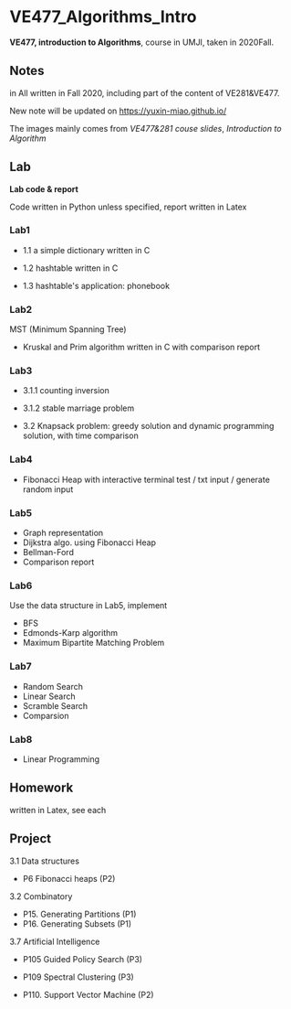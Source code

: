 # VE477_Algorithms_Intro

**VE477, introduction to Algorithms**, course in UMJI, taken in 2020Fall.

## Notes

in All written in Fall 2020, including part of the content of VE281&VE477. 

New note will be updated on https://yuxin-miao.github.io/

The images mainly comes from *VE477&281 couse slides*, *Introduction to Algorithm*

## Lab

**Lab code & report**

Code written in Python unless specified, report written in Latex 

### Lab1

- 1.1 a simple dictionary written in C

- 1.2 hashtable written in C 

- 1.3 hashtable's application: phonebook

### Lab2

MST (Minimum Spanning Tree)

- Kruskal and Prim algorithm written in C with comparison report 

### Lab3

- 3.1.1 counting inversion

- 3.1.2 stable marriage problem 

- 3.2 Knapsack problem: greedy solution and dynamic programming solution, with time comparison

### Lab4

- Fibonacci Heap
  with interactive terminal test / txt input / generate random input 

### Lab5

- Graph representation 
- Dijkstra algo. using Fibonacci Heap 
- Bellman-Ford
- Comparison report

### Lab6

Use the data structure in Lab5, implement

- BFS 
- Edmonds-Karp algorithm
- Maximum Bipartite Matching Problem

### Lab7

- Random Search
- Linear Search 
- Scramble Search 
- Comparsion 

### Lab8

- Linear Programming 

## Homework

written in Latex, see each 

## Project

3.1 Data structures

- P6 Fibonacci heaps (P2)

3.2 Combinatory

- P15. Generating Partitions (P1)
- P16. Generating Subsets (P1)

3.7 Artificial Intelligence

- P105 Guided Policy Search (P3)

- P109 Spectral Clustering (P3)

- P110. Support Vector Machine (P2)
